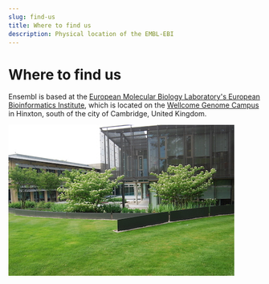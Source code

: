 ```yaml
---
slug: find-us
title: Where to find us
description: Physical location of the EMBL-EBI
---
```


# Where to find us

Ensembl is based at the [European Molecular Biology Laboratory's European Bioinformatics Institute](http://www.ebi.ac.uk/), which is located on the [Wellcome Genome Campus](https://www.wellcomegenomecampus.org/) in Hinxton, south of the city of Cambridge, United Kingdom.

![The East Wing of the EMBL-EBI main building](media/ebi_east_wing.jpg)

